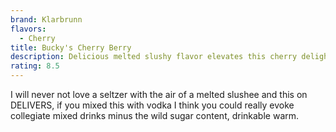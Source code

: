 ```yaml
---
brand: Klarbrunn
flavors:
  - Cherry
title: Bucky's Cherry Berry
description: Delicious melted slushy flavor elevates this cherry delight.
rating: 8.5
---
```

I will never not love a seltzer with the air of a melted slushee and this on DELIVERS, if you mixed this with vodka I think you could really evoke collegiate mixed drinks minus the wild sugar content, drinkable warm.